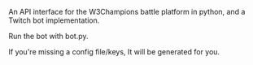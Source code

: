 An API interface for the W3Champions battle platform in python,
and a Twitch bot implementation.


Run the bot with bot.py.

If you're missing a config file/keys, It will be generated for you.
